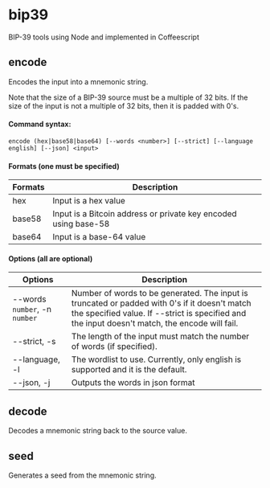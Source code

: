 # bip39
BIP-39 tools using Node and implemented in Coffeescript

## encode
Encodes the input into a mnemonic string.

Note that the size of a BIP-39 source must be a multiple of 32 bits. If the size of the input is not a multiple of 32 bits, then it is padded with 0's.

#### Command syntax:

    encode (hex|base58|base64) [--words <number>] [--strict] [--language english] [--json] <input>

#### Formats (one must be specified)

| Formats | Description |
|---------|-------------|
| hex     | Input is a hex value |
| base58  | Input is a Bitcoin address or private key encoded using base-58 |
| base64  | Input is a base-64 value |

#### Options (all are optional)
| Options | Description |
|---------|-------------|
| --words `number`, -n `number` | Number of words to be generated. The input is truncated or padded with 0's if it doesn't match the specified value. If --strict is specified and the input doesn't match, the encode will fail. |
| --strict, -s | The length of the input must match the number of words (if specified). |
| --language, -l | The wordlist to use. Currently, only english is supported and it is the default. |
| --json, -j | Outputs the words in json format |

## decode
Decodes a mnemonic string back to the source value.

## seed
Generates a seed from the mnemonic string.
